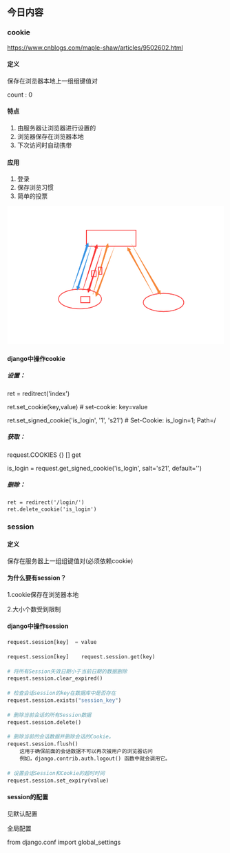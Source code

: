 ## 今日内容

### cookie

https://www.cnblogs.com/maple-shaw/articles/9502602.html

#### 定义

保存在浏览器本地上一组组键值对

count : 0 

#### 特点

1. 由服务器让浏览器进行设置的
2. 浏览器保存在浏览器本地
3. 下次访问时自动携带

#### 应用

1. 登录
2. 保存浏览习惯
3. 简单的投票

![1561515454645](asset/1561515454645.png)

#### django中操作cookie

##### 设置：

ret = reditrect('index')

ret.set_cookie(key,value)   #    set-cookie:  key=value

ret.set_signed_cookie('is_login', '1', 's21')  # Set-Cookie: is_login=1; Path=/

##### 获取：

request.COOKIES   {}     []    get

is_login = request.get_signed_cookie('is_login', salt='s21', default='')

##### 删除：

```
ret = redirect('/login/')
ret.delete_cookie('is_login')
```

### session

#### 定义

保存在服务器上一组组键值对(必须依赖cookie)

#### 为什么要有session？

1.cookie保存在浏览器本地

2.大小个数受到限制

#### django中操作session

```python
request.session[key]  = value

request.session[key]    request.session.get(key)

# 将所有Session失效日期小于当前日期的数据删除
request.session.clear_expired()

# 检查会话session的key在数据库中是否存在
request.session.exists("session_key")

# 删除当前会话的所有Session数据
request.session.delete()
　　
# 删除当前的会话数据并删除会话的Cookie。
request.session.flush() 
    这用于确保前面的会话数据不可以再次被用户的浏览器访问
    例如，django.contrib.auth.logout() 函数中就会调用它。

# 设置会话Session和Cookie的超时时间
request.session.set_expiry(value)
```

#### session的配置

见默认配置

全局配置

from django.conf import global_settings

